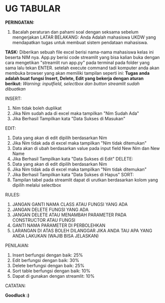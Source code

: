 # UG TABULAR
**PERINGATAN:**
1.	Bacalah peraturan dan pahami soal dengan seksama sebelum mengerjakan
LATAR BELAKANG:
Anda Adalah mahasiswa UKDW yang mendapatkan tugas untuk membuat sistem pendataan mahasiswa.

**TASK:**
Diberikan sebuah file excel berisi nama-nama mahasiswa kelas ini beserta NIM nya. App.py berisi code streamlit yang bisa kalian buka dengan cara mengetikan "streamlit run app.py" pada terminal pada folder yang sama lalu tekan ENTER. setelah execute command tadi komputer anda akan membuka browser yang akan memiliki tampilan seperti ini:
**Tugas anda adalah buat fungsi Insert, Delete, Edit yang bekerja dengan aturan berikut:**
*Warning: inputfield, selectbox dan button streamlit sudah dibuatkan*

INSERT:
1.	Nim tidak boleh duplikat
2.	Jika Nim sudah ada di excel maka tampilkan "Nim Sudah Ada"
3.	Jika Berhasil Tampilkan kata "Data Sukses di Masukan"



EDIT:
1.	Data yang akan di edit dipilih berdasarkan Nim
2.	Jika Nim tidak ada di excel maka tampilkan "Nim tidak ditemukan"
3.	Data akan di ubah berdasarkan value pada input field New Nim dan New Name
4.	Jika Berhasil Tampilkan kata "Data Sukses di Edit"
DELETE:
1.	Data yang akan di edit dipilih berdasarkan Nim
2.	Jika Nim tidak ada di excel maka tampilkan "Nim tidak ditemukan"
3.	Jika Berhasil Tampilkan kata "Data Sukses di Hapus"
SORT:
1.	Tampilan tabel pada streamlit dapat di urutkan berdasarkan kolom yang dipilih melalui selectbox

RULES:
1.	JANGAN GANTI NAMA CLASS ATAU FUNGSI YANG ADA
2.	JANGAN DELETE FUNGSI YANG ADA
3.	JANGAN DELETE ATAU MENAMBAH PARAMETER PADA CONSTRUCTOR ATAU FUNGSI
4.	GANTI NAMA PARAMETER DI PERBOLEHKAN
5.	LARANGAN DI ATAS BOLEH DILANGGAR JIKA ANDA TAU APA YANG ANDA LAKUKAN (WAJIB BISA JELASKAN)

PENILAIAN:
1.	Insert berfungsi dengan baik: 25%
2.	Edit berfungsi dengan baik: 30%
3.	Delete berfungsi dengan baik: 25%
4.	Sort table berfungsi dengan baik: 10%
5.	Dapat di gunakan dengan streamlit: 10%

CATATAN:
 

**Goodluck :)**
